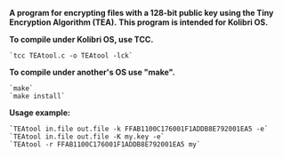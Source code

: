 **A program for encrypting files with a 128-bit public key using the Tiny Encryption Algorithm (TEA).**
**This program is intended for Kolibri OS.**

**To compile under Kolibri OS, use TCC.**

    `tcc TEAtool.c -o TEAtool -lck`
        
**To compile under another's OS use "make".**

    `make`             
    `make install`
        
**Usage example:**

    `TEAtool in.file out.file -k FFAB1100C176001F1ADDB8E792001EA5 -e`  
    `TEAtool in.file out.file -K my.key -e`
    `TEAtool -r FFAB1100C176001F1ADDB8E792001EA5 my` 
